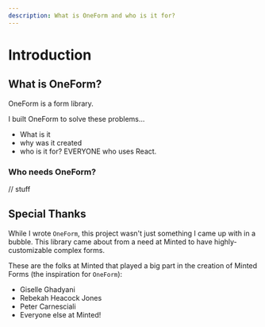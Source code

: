 ```yaml
---
description: What is OneForm and who is it for?
---
```


# Introduction

## What is OneForm?

OneForm is a form library.

I built OneForm to solve these problems...

* What is it
* why was it created
* who is it for? EVERYONE who uses React.

### Who needs OneForm?

// stuff

## Special Thanks

While I wrote `OneForm`, this project wasn't just something I came up with in a bubble. This library came about from a need at Minted to have highly-customizable complex forms.

These are the folks at Minted that played a big part in the creation of Minted Forms \(the inspiration for `OneForm`\):

* Giselle Ghadyani
* Rebekah Heacock Jones
* Peter Carnesciali
* Everyone else at Minted!

